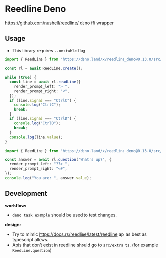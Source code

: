 # Reedline Deno

https://github.com/nushell/reedline/ deno ffi wrapper

## Usage

- This library requires `--unstable` flag

```ts
import { ReedLine } from "https://deno.land/x/reedline_deno@0.13.0/src/mod.s";

const rl = await ReedLine.create();

while (true) {
  const line = await rl.readLine({
    render_prompt_left: "> ",
    render_prompt_right: "<",
  });
  if (line.signal === "CtrlC") {
    console.log("CtrlC");
    break;
  }
  if (line.signal === "CtrlD") {
    console.log("CtrlD");
    break;
  }
  console.log(line.value);
}

import { ReedLine } from "https://deno.land/x/reedline_deno@0.13.0/src/extra.ts";

const answer = await rl.question("What's up?", {
  render_prompt_left: "??> ",
  render_prompt_right: "<#",
});
console.log("You are: ", answer.value);
```

## Development

**workflow:**

- `deno task example` should be used to test changes.

**design:**

- Try to mimic https://docs.rs/reedline/latest/reedline api as best as
  typescript allows.
- Apis that don't exist in reedline should go to `src/extra.ts`. (for example
  `ReedLine.question`)
